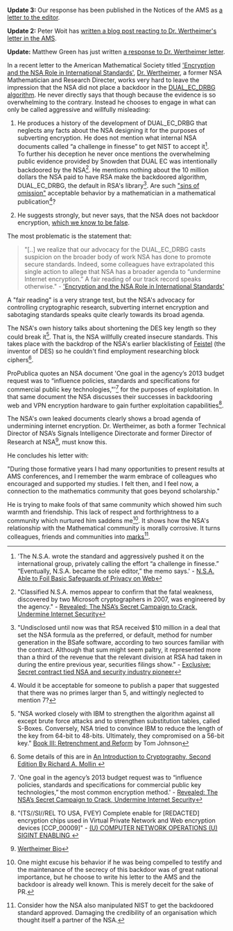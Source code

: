 **Update 3:**
Our response has been published in the Notices of the AMS as [a letter to the editor](http://www.ams.org/notices/201506/rnoti-p613.pdf).


**Update 2:**
Peter Woit has [written a blog post reacting to Dr. Wertheimer's letter in the AMS](http://www.math.columbia.edu/~woit/wordpress/?p=7457).

**Update:** Matthew Green has just written [a response to Dr. Wertheimer letter](http://blog.cryptographyengineering.com/2015/01/hopefully-last-post-ill-ever-write-on.html).

In a recent letter to the American Mathematical Society titled ['Encryption and the NSA Role in International Standards'](http://www.ams.org/notices/201502/rnoti-p165.pdf), [Dr. Wertheimer](http://en.wikipedia.org/wiki/Michael_Wertheimer), a former NSA Mathematician and Research Directer, works very hard to leave the impression that the NSA did not place a backdoor in the [DUAL_EC_DRBG algorithm](http://blog.cryptographyengineering.com/2013/09/the-many-flaws-of-dualecdrbg.html). He never directly says that though because the evidence is so overwhelming to the contrary. Instead he chooses to engage in what can only be called aggressive and willfully misleading:

1. He produces a history of the development of DUAL_EC_DRBG that neglects any facts about the NSA designing it for the purposes of subverting encryption. He does not mention what internal NSA documents called “a challenge in finesse” to get NIST to accept it[^0].  
To further his deception he never once mentions the overwhelming public evidence provided by Snowden that DUAL EC was intentionally backdoored by the NSA[^1]. He mentions nothing about the 10 million dollars the NSA paid to have RSA make the backdoored algorithm, DUAL_EC_DRBG, the default in RSA's library[^10].
Are such ["sins of omission"](http://en.wikipedia.org/wiki/Lie#Lying_by_omission) acceptable behavior by a mathematician in a mathematical publication[^11]? 

2. He suggests strongly, but never says, that the NSA does not backdoor encryption, [which we know to be false](http://ethanheilman.tumblr.com/post/70646748808/a-brief-history-of-nsa-backdoors).

The most problematic is the statement that:

>"[..] we realize that our advocacy for the DUAL_EC_DRBG casts suspicion on the broader body of work NSA has done to promote secure standards. Indeed, some colleagues have extrapolated this single action to allege that NSA has a broader agenda to “undermine Internet encryption.” A fair reading of our track record speaks otherwise." - ['Encryption and the NSA Role in International Standards'](http://www.ams.org/notices/201502/rnoti-p165.pdf) 

A "fair reading" is a very strange test, but the NSA's advocacy for controlling cryptographic research, subverting internet encryption and sabotaging standards speaks quite clearly towards its broad agenda.

The NSA's own history talks about shortening the DES key length so they could break it[^2]. That is, the NSA willfully created insecure standards. This takes place with the backdrop of the NSA's earlier blacklisting of [Feistel](http://en.wikipedia.org/wiki/Horst_Feistel) (the inventor of DES) so he couldn't find employment researching block ciphers[^3]. 

ProPublica quotes an NSA document 'One goal in the agency’s 2013 budget request was to “influence policies, standards and specifications for commercial public key technologies,"'[^6] for the purposes of exploitation. In that same document the NSA discusses their successes in backdooring web and VPN encryption hardware to gain further exploitation capabilities[^5].

The NSA's own leaked documents clearly shows a broad agenda of undermining internet encryption.  Dr. Wertheimer, as both a former Technical Director of NSA’s Signals Intelligence Directorate and former Director of Research at NSA[^7], must know this.

He concludes his letter with:

"During those formative years I had many opportunities to present results at AMS conferences, and I remember the warm embrace of colleagues who encouraged and supported my studies. I felt then, and I feel now, a connection to the mathematics community that goes beyond scholarship."

He is trying to make fools of that same community which showed him such warmth and friendship. This lack of respect and forthrightness to a community which nurtured him saddens me[^8]. It shows how the NSA's relationship with the Mathematical community is morally corrosive. 
It turns colleagues, friends and communities into [marks](http://en.wikipedia.org/wiki/Confidence_trick#Terminology)[^9].

[^0]: 'The N.S.A. wrote the standard and aggressively pushed it on the international group, privately calling the effort “a challenge in finesse.”
“Eventually, N.S.A. became the sole editor,” the memo says.' - [N.S.A. Able to Foil Basic Safeguards of Privacy on Web](http://www.nytimes.com/2013/09/06/us/nsa-foils-much-internet-encryption.html?pagewanted=all)


[^1]: "Classified N.S.A. memos appear to confirm that the fatal weakness, discovered by two Microsoft cryptographers in 2007, was engineered by the agency." - [Revealed: The NSA’s Secret Campaign to Crack, Undermine Internet Security](http://www.propublica.org/article/the-nsas-secret-campaign-to-crack-undermine-internet-encryption)

[^2]: "NSA worked closely with IBM to strengthen the algorithm against all except brute force attacks and to strengthen substitution tables, called S-Boxes. Conversely, NSA tried to convince IBM to reduce the length of the key from 64-bit to 48-bits. Ultimately, they compromised on a 56-bit key." [Book III: Retrenchment and Reform](http://cryptome.org/0001/nsa-meyer.htm) by Tom Johnson

[^3]: Some details of this are in [An Introduction to Cryptography, Second Edition By Richard A. Mollin ](https://books.google.com/books?id=Vje8TRcLlycC&lpg=PA138&ots=rF2KcUz71z&dq=Feistel%20biography&pg=PA138#v=onepage&q=Feistel%20biography&f=false)

[^4]: "The Clipper Chip was a chipset developed and promoted by the US Government. It was intended for the implementation in secure voice equipment, such as crypto phones, and required users to give their cryptographic keys in escrow to the government. This would allow law enforcement agencies to decrypt any traffic for surveillance and intelligence purposes." - [Crypto Museum Clipper Chip](http://www.cryptomuseum.com/crypto/usa/clipper.htm)

[^5]: "(TS//SI//REL TO USA, FVEY) Complete enable for [REDACTED] encryption chips used in Virtual Private Network and Web encryption devices [CCP_00009]" - [(U) COMPUTER NETWORK OPERATIONS (U) SIGINT ENABLING ](http://www.nytimes.com/interactive/2013/09/05/us/documents-reveal-nsa-campaign-against-encryption.html?_r=1&)

[^6]: 'One goal in the agency’s 2013 budget request was to “influence policies, standards and specifications for commercial public key technologies,” the most common encryption method.' - [Revealed: The NSA’s Secret Campaign to Crack, Undermine Internet Security](http://www.propublica.org/article/the-nsas-secret-campaign-to-crack-undermine-internet-encryption)

[^7]: [Wertheimer Bio](http://www.casl.umd.edu/sites/default/files/wertheimer_bio.pdf) 

[^8]: One might excuse his behavior if he was being compelled to testify and the maintenance of the secrecy of this backdoor was of great national importance, but he choose to write his letter to the AMS and the backdoor is already well known. This is merely deceit for the sake of PR.

[^9]: Consider how the NSA also manipulated NIST to get the backdoored standard approved. Damaging the credibility of an organisation which thought itself a partner of the NSA.

[^10]: "Undisclosed until now was that RSA received $10 million in a deal that set the NSA formula as the preferred, or default, method for number generation in the BSafe software, according to two sources familiar with the contract. Although that sum might seem paltry, it represented more than a third of the revenue that the relevant division at RSA had taken in during the entire previous year, securities filings show." - [Exclusive: Secret contract tied NSA and security industry pioneer](http://www.reuters.com/article/2013/12/20/us-usa-security-rsa-idUSBRE9BJ1C220131220) 

[^11]: Would it be acceptable for someone to publish a paper that suggested that there was no primes larger than 5, and wittingly neglected to mention 7?